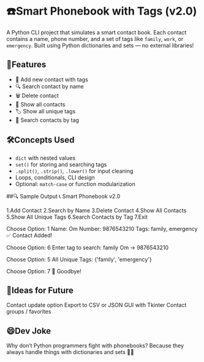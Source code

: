 # ☎️Smart Phonebook with Tags (v2.0)
A Python CLI project that simulates a smart contact book. Each contact contains a name, phone number, and a set of tags like `family`, `work`, or `emergency`. Built using Python dictionaries and sets — no external libraries!


## 🧠Features
- 📇 Add new contact with tags
- 🔍 Search contact by name
- 🗑️ Delete contact
- 📃 Show all contacts
- 🏷️ Show all unique tags
- 🔎 Search contacts by tag


## 🛠️Concepts Used
- `dict` with nested values
- `set()` for storing and searching tags
- `.split()`, `.strip()`, `.lower()` for input cleaning
- Loops, conditionals, CLI design
- Optional: `match-case` or function modularization


##🔍 Sample Output
📞 Smart Phonebook v2.0

1.Add Contact
2.Search by Name
3.Delete Contact
4.Show All Contacts
5.Show All Unique Tags
6.Search Contacts by Tag
7.Exit

Choose Option: 1
Name: Om
Number: 9876543210
Tags: family, emergency
✅ Contact Added!

Choose Option: 6
Enter tag to search: family
Om → 9876543210

Choose Option: 5
All Unique Tags: {'family', 'emergency'}

Choose Option: 7
👋 Goodbye!


## 🚀Ideas for Future
Contact update option
Export to CSV or JSON
GUI with Tkinter
Contact groups / favorites


## 😄Dev Joke
Why don’t Python programmers fight with phonebooks?
Because they always handle things with dictionaries and sets 🧠📖

